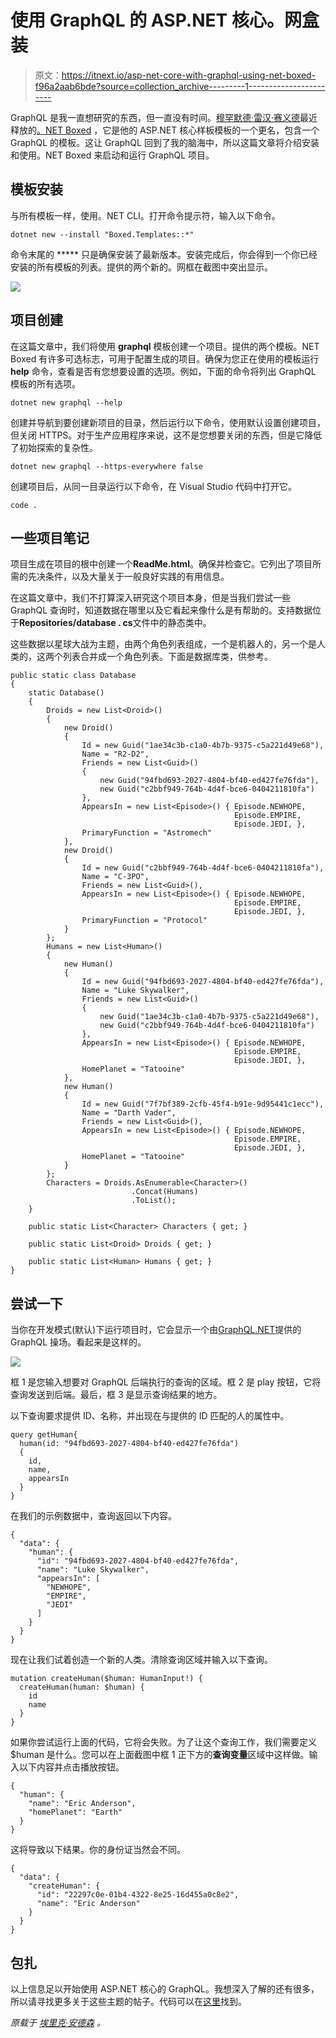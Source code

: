 # 使用 GraphQL 的 ASP.NET 核心。网盒装

> 原文：<https://itnext.io/asp-net-core-with-graphql-using-net-boxed-f96a2aab6bde?source=collection_archive---------1----------------------->

GraphQL 是我一直想研究的东西，但一直没有时间。[穆罕默德·雷汉·赛义德](https://twitter.com/RehanSaeedUK)最近释放的[。NET Boxed](https://github.com/Dotnet-Boxed/Templates) ，它是他的 ASP.NET 核心样板模板的一个更名，包含一个 GraphQL 的模板。这让 GraphQL 回到了我的脑海中，所以这篇文章将介绍安装和使用。NET Boxed 来启动和运行 GraphQL 项目。

## 模板安装

与所有模板一样，使用。NET CLI。打开命令提示符，输入以下命令。

```
dotnet new --install "Boxed.Templates::*"
```

命令末尾的 ***** 只是确保安装了最新版本。安装完成后，你会得到一个你已经安装的所有模板的列表。提供的两个新的。网框在截图中突出显示。

![](img/6f160ce0e44b2fceb233d53ed339de0a.png)

## 项目创建

在这篇文章中，我们将使用 **graphql** 模板创建一个项目。提供的两个模板。NET Boxed 有许多可选标志，可用于配置生成的项目。确保为您正在使用的模板运行 **help** 命令，查看是否有您想要设置的选项。例如，下面的命令将列出 GraphQL 模板的所有选项。

```
dotnet new graphql --help
```

创建并导航到要创建新项目的目录，然后运行以下命令，使用默认设置创建项目，但关闭 HTTPS。对于生产应用程序来说，这不是您想要关闭的东西，但是它降低了初始探索的复杂性。

```
dotnet new graphql --https-everywhere false
```

创建项目后，从同一目录运行以下命令，在 Visual Studio 代码中打开它。

```
code .
```

## 一些项目笔记

项目生成在项目的根中创建一个**ReadMe.html**。确保并检查它。它列出了项目所需的先决条件，以及大量关于一般良好实践的有用信息。

在这篇文章中，我们不打算深入研究这个项目本身，但是当我们尝试一些 GraphQL 查询时，知道数据在哪里以及它看起来像什么是有帮助的。支持数据位于**Repositories/database . cs**文件中的静态类中。

这些数据以星球大战为主题，由两个角色列表组成，一个是机器人的，另一个是人类的，这两个列表合并成一个角色列表。下面是数据库类，供参考。

```
public static class Database
{
    static Database()
    {
        Droids = new List<Droid>()
        {
            new Droid()
            {
                Id = new Guid("1ae34c3b-c1a0-4b7b-9375-c5a221d49e68"),
                Name = "R2-D2",
                Friends = new List<Guid>()
                {
                    new Guid("94fbd693-2027-4804-bf40-ed427fe76fda"),
                    new Guid("c2bbf949-764b-4d4f-bce6-0404211810fa")
                },
                AppearsIn = new List<Episode>() { Episode.NEWHOPE,
                                                  Episode.EMPIRE,
                                                  Episode.JEDI, },
                PrimaryFunction = "Astromech"
            },
            new Droid()
            {
                Id = new Guid("c2bbf949-764b-4d4f-bce6-0404211810fa"),
                Name = "C-3PO",
                Friends = new List<Guid>(),
                AppearsIn = new List<Episode>() { Episode.NEWHOPE,
                                                  Episode.EMPIRE,
                                                  Episode.JEDI, },
                PrimaryFunction = "Protocol"
            }
        };
        Humans = new List<Human>()
        {
            new Human()
            {
                Id = new Guid("94fbd693-2027-4804-bf40-ed427fe76fda"),
                Name = "Luke Skywalker",
                Friends = new List<Guid>()
                {
                    new Guid("1ae34c3b-c1a0-4b7b-9375-c5a221d49e68"),
                    new Guid("c2bbf949-764b-4d4f-bce6-0404211810fa")
                },
                AppearsIn = new List<Episode>() { Episode.NEWHOPE,
                                                  Episode.EMPIRE,
                                                  Episode.JEDI, },
                HomePlanet = "Tatooine"
            },
            new Human()
            {
                Id = new Guid("7f7bf389-2cfb-45f4-b91e-9d95441c1ecc"),
                Name = "Darth Vader",
                Friends = new List<Guid>(),
                AppearsIn = new List<Episode>() { Episode.NEWHOPE,
                                                  Episode.EMPIRE,
                                                  Episode.JEDI, },
                HomePlanet = "Tatooine"
            }
        };
        Characters = Droids.AsEnumerable<Character>()
                           .Concat(Humans)
                           .ToList();
    }

    public static List<Character> Characters { get; }

    public static List<Droid> Droids { get; }

    public static List<Human> Humans { get; }
}
```

## 尝试一下

当你在开发模式(默认)下运行项目时，它会显示一个由[GraphQL.NET](https://github.com/graphql-dotnet/graphql-dotnet)提供的 GraphQL 操场。看起来是这样的。

![](img/94f31cdc86afa8703ba85794316ee564.png)

框 1 是您输入想要对 GraphQL 后端执行的查询的区域。框 2 是 play 按钮，它将查询发送到后端。最后，框 3 是显示查询结果的地方。

以下查询要求提供 ID、名称，并出现在与提供的 ID 匹配的人的属性中。

```
query getHuman{
  human(id: "94fbd693-2027-4804-bf40-ed427fe76fda")
  {
    id,
    name,
    appearsIn    
  }
}
```

在我们的示例数据中，查询返回以下内容。

```
{
  "data": {
    "human": {
      "id": "94fbd693-2027-4804-bf40-ed427fe76fda",
      "name": "Luke Skywalker",
      "appearsIn": [
        "NEWHOPE",
        "EMPIRE",
        "JEDI"
      ]
    }
  }
}
```

现在让我们试着创造一个新的人类。清除查询区域并输入以下查询。

```
mutation createHuman($human: HumanInput!) {
  createHuman(human: $human) {
    id
    name
  }
}
```

如果你尝试运行上面的代码，它将会失败。为了让这个查询工作，我们需要定义$human 是什么。您可以在上面截图中框 1 正下方的**查询变量**区域中这样做。输入以下内容并点击播放按钮。

```
{
  "human": {
    "name": "Eric Anderson",
    "homePlanet": "Earth"
  }
}
```

这将导致以下结果。你的身份证当然会不同。

```
{
  "data": {
    "createHuman": {
      "id": "22297c0e-01b4-4322-8e25-16d455a0c8e2",
      "name": "Eric Anderson"
    }
  }
}
```

## 包扎

以上信息足以开始使用 ASP.NET 核心的 GraphQL。我想深入了解的还有很多，所以请寻找更多关于这些主题的帖子。代码可以在[这里](https://github.com/elanderson/ASP.NET-Core-GraphQl/tree/59792e870382dba7c6c40d444cfe573577b2569b)找到。

*原载于* [*埃里克·安德森*](https://elanderson.net/2018/07/asp-net-core-with-graphql-using-net-boxed/) *。*